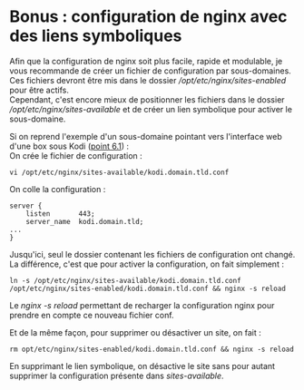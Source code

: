 # Bonus : configuration de nginx avec des liens symboliques  
  
Afin que la configuration de nginx soit plus facile, rapide et modulable, je vous recommande de créer un fichier de configuration par sous-domaines. Ces fichiers devront être mis dans le dossier */opt/etc/nginx/sites-enabled* pour être actifs.  
Cependant, c'est encore mieux de positionner les fichiers dans le dossier */opt/etc/nginx/sites-available* et de créer un lien symbolique pour activer le sous-domaine.  
  
Si on reprend l'exemple d'un sous-domaine pointant vers l'interface web d'une box sous Kodi ([point 6.1](https://github.com/pedrom34/TutoAsus/blob/master/Readme.fr.md#61-exemple-de-configuration)) :  
On crée le fichier de configuration :
```shell
vi /opt/etc/nginx/sites-available/kodi.domain.tld.conf
```
On colle la configuration :
```nginx
server {
    listen       443;
    server_name  kodi.domain.tld;
...
}
```
Jusqu'ici, seul le dossier contenant les fichiers de configuration ont changé. La différence, c'est que pour activer la configuration, on fait simplement :
```shell
ln -s /opt/etc/nginx/sites-available/kodi.domain.tld.conf /opt/etc/nginx/sites-enabled/kodi.domain.tld.conf && nginx -s reload
```
Le *nginx -s reload* permettant de recharger la configuration nginx pour prendre en compte ce nouveau fichier conf.
  
Et de la même façon, pour supprimer ou désactiver un site, on fait :
```shell
rm opt/etc/nginx/sites-enabled/kodi.domain.tld.conf && nginx -s reload
```
En supprimant le lien symbolique, on désactive le site sans pour autant supprimer la configuration présente dans *sites-available*.

